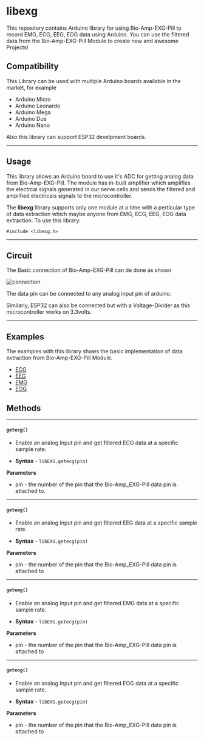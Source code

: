 # __libexg__
This repository contains Arduino library for using Bio-Amp-EXG-Pill to record EMG, ECG, EEG, EOG data using Arduino. You can use the filtered data from the Bio-Amp-EXG-Pill Module to create new and awesome Projects!


## Compatibility
This Library can be used with multiple Arduino boards available in the market, for example 
- Arduino Micro
- Arduino Leonardo
- Arduino Mega
- Arduino Due
- Arduino Nano

Also this library can support ESP32 develpment boards.
___
## Usage
This library allows an Arduino board to use it's ADC for getting analog data from Bio-Amp-EXG-Pill. The module has in-built amplifier which amplifies the electrcal signals generated in our nerve cells and sends the filtered and amplified electricals signals to the microcontroller.

The __libexg__ library supports only one module at a time with a perticular type of data extraction which maybe anyone from EMG, ECG, EEG, EOG data extraction. 
To use this library:

`#include <libexg.h>`
___
## Circuit

The Basic connection of Bio-Amp-EXG-Pill can de done as shown

![connection](https://github.com/upsidedownlabs/BioAmp-EXG-Pill/blob/main/graphics/circuits/Basic-Circuit.png)

The data pin can be connected to any analog input pin of arduino.

Similarly, ESP32 can also be connected but with a Voltage-Divider as this microcontroller works on 3.3volts.
___

## Examples
The examples with this library shows the basic implementation of data extraction from Bio-Amp-EXG-Pill Module.
* [ECG](examples\ECG\ECG.ino)
* [EEG](examples\EEG\EEG.ino)
* [EMG](examples\EMG\EMG.ino)
* [EOG](examples\EOG\EOG.ino)

## Methods
___
#### __`getecg()`__ 
* Enable an analog Input pin and get filtered ECG data at a specific sample rate.

* __Syntax__ - `libEXG.getecg(pin)`

__Parameters__
* pin -  the number of the pin that the Bio-Amp_EXG-Pill data pin is attached to. 
___
#### __`geteeg()`__
- Enable an analog Input pin and get filtered EEG data at a specific sample rate.

* __Syntax__ - `libEXG.getecg(pin)`

__Parameters__
* pin -  the number of the pin that the Bio-Amp_EXG-Pill data pin is attached to 

___
#### __`getemg()`__
- Enable an analog Input pin and get filtered EMG data at a specific sample rate.


* __Syntax__ - `libEXG.getecg(pin)`

__Parameters__
* pin -  the number of the pin that the Bio-Amp_EXG-Pill data pin is attached to 
___
#### __`geteog()`__
- Enable an analog Input pin and get filtered EOG data at a specific sample rate.

* __Syntax__ - `libEXG.getecg(pin)`

__Parameters__
* pin -  the number of the pin that the Bio-Amp_EXG-Pill data pin is attached to 